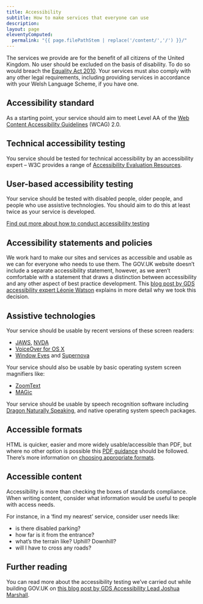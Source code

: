 ```yaml
---
title: Accessibility
subtitle: How to make services that everyone can use
description:
layout: page
eleventyComputed:
  permalink: "{{ page.filePathStem | replace('/content/','/') }}/"
---
```


The services we provide are for the benefit of all citizens of the United Kingdom. No user should be excluded on the basis of disability. To do so would breach the [Equality Act 2010](http://www.legislation.gov.uk/ukpga/2010/15/contents). Your services must also comply with any other legal requirements, including providing services in accordance with your Welsh Language Scheme, if you have one.

## Accessibility standard

As a starting point, your service should aim to meet Level AA of the [Web Content Accessibility Guidelines](http://www.w3.org/WAI/intro/wcag.php) (WCAG) 2.0.

## Technical accessibility testing

You service should be tested for technical accessibility by an accessibility expert – W3C provides a range of [Accessibility Evaluation Resources](http://www.w3.org/WAI/eval/Overview.html).

## User-based accessibility testing

Your service should be tested with disabled people, older people, and people who use assistive technologies. You should aim to do this at least twice as your service is developed.

[Find out more about how to conduct accessibility testing](/version-1/guides/accessibility-testing/)

## Accessibility statements and policies

We work hard to make our sites and services as accessible and usable as we can for everyone who needs to use them. The GOV.UK website doesn’t include a separate accessibility statement, however, as we aren’t comfortable with a statement that draws a distinction between accessibility and any other aspect of best practice development. This [blog post by GDS accessibility expert Léonie Watson](https://gds.blog.gov.uk/2013/02/11/beyond-box-ticking/) explains in more detail why we took this decision.

## Assistive technologies

Your service should be usable by recent versions of these screen readers:

- [JAWS](http://www.freedomscientific.com/Products/Blindness/JAWS), [NVDA](http://www.nvaccess.org/)
- [VoiceOver for OS X](https://www.apple.com/accessibility/osx/voiceover/)
- [Window Eyes](http://www.gwmicro.com/Window-Eyes/) and [Supernova](http://www.yourdolphin.co.uk/productdetail.asp?id=5)

Your service should also be usable by basic operating system screen magnifiers like:

- [ZoomText](http://www.aisquared.com/zoomtext/)
- [MAGic](http://www.freedomscientific.com/Products/LowVIsion/MAGic)

Your service should be usable by speech recognition software including [Dragon Naturally Speaking](http://www.nuance.com/dragon/index.htm), and native operating system speech packages.

## Accessible formats

HTML is quicker, easier and more widely usable/accessible than PDF, but where no other option is possible this [PDF guidance](/version-1/guides/creating-accessible-pdfs/) should be followed. There’s more information on [choosing appropriate formats](/version-1/guides/choosing-appropriate-formats/).

## Accessible content

Accessibility is more than checking the boxes of standards compliance. When writing content, consider what information would be useful to people with access needs.

For instance, in a ‘find my nearest’ service, consider user needs like:

- is there disabled parking?
- how far is it from the entrance?
- what’s the terrain like? Uphill? Downhill?
- will I have to cross any roads?

## Further reading

You can read more about the accessibility testing we’ve carried out while building GOV.UK on [this blog post by GDS Accessibility Lead Joshua Marshall](https://gds.blog.gov.uk/2012/01/20/user-testing-accessibility/).
